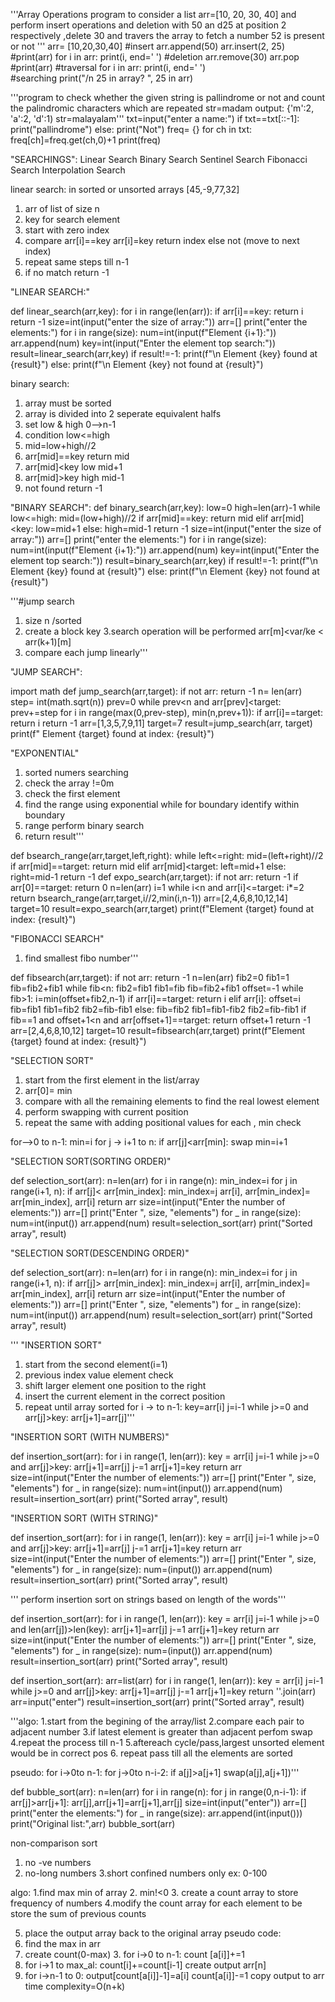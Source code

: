 '''Array Operations
program to consider a list arr=[10, 20, 30, 40] and perform insert operations
and deletion with 50 an d25 at position 2 respectively ,delete 30 and travers  the 
array to fetch a number 52 is present or not 
'''
arr= [10,20,30,40]
#insert
arr.append(50)
arr.insert(2, 25)
#print(arr)
for i in arr:
    print(i, end=' ')
#deletion
arr.remove(30)
arr.pop
#print(arr)
#traversal
for i in arr:
    print(i, end=' ')    
#searching
print("/n 25 in array? ", 25 in arr) 








'''program to check whether the given string is pallindrome or not and count the 
palindromic characters which are repeated
str=madam
output: {'m':2, 'a':2, 'd':1)
str=malayalam'''
txt=input("enter a name:")
if txt==txt[::-1]:
    print("pallindrome")
else:
    print("Not")
freq= {}
for ch in txt:
    freq[ch]=freq.get(ch,0)+1
    print(freq)






"SEARCHINGS":
         Linear Search
         Binary Search
         Sentinel Search
         Fibonacci Search
         Interpolation Search




         




linear search:
in sorted or unsorted arrays
[45,-9,77,32]
1. arr of list of size n
2. key for search element
3. start with zero index
4. compare arr[i]==key
   arr[i]=key return index
   else not (move to next index)
5. repeat same steps till n-1
6. if no match return -1 







"LINEAR SEARCH:"


def linear_search(arr,key):
    for i in range(len(arr)):
        if arr[i]==key:
            return i
    return -1
size=int(input("enter the size of array:"))
arr=[]
print("enter the elements:")
for i in range(size):
    num=int(input(f"Element {i+1}:"))
    arr.append(num)
key=int(input("Enter the element top search:"))
result=linear_search(arr,key)
if result!=-1:
    print(f"\n Element {key} found at {result}")
else:
    print(f"\n Element {key} not found at {result}")
    
    






binary search:
1. array must be sorted
2. array is divided into 2 seperate equivalent halfs
3. set low & high 0-->n-1
4. condition low<=high
5. mid=low+high//2
6. arr[mid]==key return mid
7. arr[mid]<key low mid+1
8. arr[mid]>key high mid-1
9. not found return -1
     












"BINARY SEARCH":
def binary_search(arr,key):
    low=0
    high=len(arr)-1
    while low<=high:
        mid=(low+high)//2
        if arr[mid]==key:
            return mid
        elif arr[mid]<key:
            low=mid+1
        else:
            high=mid-1
    return -1
size=int(input("enter the size of array:"))
arr=[]
print("enter the elements:")
for i in range(size):
    num=int(input(f"Element {i+1}:"))
    arr.append(num)
key=int(input("Enter the element top search:"))
result=binary_search(arr,key)
if result!=-1:
    print(f"\n Element {key} found at {result}")
else:
    print(f"\n Element {key} not found at {result}")
         



'''#jump search
1. size n /sorted
2. create a block key
3.search operation will be performed
arr[m]<var/ke < arr(k+1)[m]
4. compare each jump linearly'''






"JUMP SEARCH":

import math
def jump_search(arr,target):
    if not arr:
        return -1
    n= len(arr)
    step= int(math.sqrt(n))
    prev=0
    while prev<n and arr[prev]<target:
        prev+=step
    for i in range(max(0,prev-step), min(n,prev+1)):
        if arr[i]==target:
            return i
    return -1
arr=[1,3,5,7,9,11]
target=7
result=jump_search(arr, target)
print(f" Element {target} found at index: {result}")




"EXPONENTIAL"

1. sorted numers searching
2. check the array !=0m
3. check the first element
4. find the range using exponential
while for boundary
identify within boundary
5. range perform binary search
6. return result'''




def bsearch_range(arr,target,left,right):
    while left<=right:
        mid=(left+right)//2
        if arr[mid]==target:
            return mid
        elif arr[mid]<target:
            left=mid+1
        else:
            right=mid-1
    return -1
def expo_search(arr,target):
    if not arr:
        return -1
    if arr[0]==target:
        return 0
    n=len(arr)
    i=1
    while i<n and arr[i]<=target:
        i*=2
    return bsearch_range(arr,target,i//2,min(i,n-1))
arr=[2,4,6,8,10,12,14]
target=10
result=expo_search(arr,target)
print(f"Element {target} found at index: {result}")





"FIBONACCI SEARCH"
1. find smallest fibo number'''







def fibsearch(arr,target):
    if not arr:
        return -1
    n=len(arr)
    fib2=0
    fib1=1
    fib=fib2+fib1
    while fib<n:
        fib2=fib1
        fib1=fib
        fib=fib2+fib1
    offset=-1
    while fib>1:
        i=min(offset+fib2,n-1)
        if arr[i]==target:
            return i
        elif arr[i]:
            offset=i
            fib=fib1
            fib1=fib2
            fib2=fib-fib1
        else:
            fib=fib2
            fib1=fib1-fib2
            fib2=fib-fib1
    if fib==1 and offset+1<n and arr[offset+1]==target:
        return offset+1
    return -1
arr=[2,4,6,8,10,12]
target=10
result=fibsearch(arr,target)
print(f"Element {target} found at index: {result}")



"SELECTION SORT"
1. start from the first element in the list/array
2. arr[0]= min
3. compare with all the remaining elements to find the real lowest element
4. perform swapping with current position
5. repeat the same with adding positional values for each , min check

for-->0 to n-1:
            min=i
            for j -> i+1 to n:
               if arr[j]<arr[min]:
                    swap
min=i+1




"SELECTION SORT(SORTING ORDER)"


def selection_sort(arr):
    n=len(arr)
    for i in range(n):
        min_index=i
        for j in range(i+1, n):
            if arr[j]< arr[min_index]:
                min_index=j
        arr[i], arr[min_index]= arr[min_index], arr[i]
    return arr
size=int(input("Enter the number of elements:"))
arr=[]
print("Enter ", size, "elements")
for _ in range(size):
    num=int(input())
    arr.append(num)
result=selection_sort(arr)
print("Sorted array", result)






"SELECTION SORT(DESCENDING ORDER)"


def selection_sort(arr):
    n=len(arr)
    for i in range(n):
        min_index=i
        for j in range(i+1, n):
            if arr[j]> arr[min_index]:
                min_index=j
        arr[i], arr[min_index]= arr[min_index], arr[i]
    return arr
size=int(input("Enter the number of elements:"))
arr=[]
print("Enter ", size, "elements")
for _ in range(size):
    num=int(input())
    arr.append(num)
result=selection_sort(arr)
print("Sorted array", result)




''' "INSERTION SORT"
1. start from the second element(i=1)
2. previous index value element check
3. shift larger element one position to the right
4. insert the current element in the correct position
5. repeat until array sorted
for i -> to n-1:
       key=arr[i]
       j=i-1
       while j>=0 and arr[j]>key:
            arr[j+1]=arr[j]'''



"INSERTION SORT (WITH NUMBERS)"

def insertion_sort(arr):
    for i in range(1, len(arr)):
        key = arr[i]
        j=i-1
        while j>=0 and arr[j]>key:
            arr[j+1]=arr[j]
            j-=1
        arr[j+1]=key
    return arr
size=int(input("Enter the number of elements:"))
arr=[]
print("Enter ", size, "elements")
for _ in range(size):
    num=int(input())
    arr.append(num)
result=insertion_sort(arr)
print("Sorted array", result)




"INSERTION SORT (WITH STRING)"

def insertion_sort(arr):
    for i in range(1, len(arr)):
        key = arr[i]
        j=i-1
        while j>=0 and arr[j]>key:
            arr[j+1]=arr[j]
            j-=1
        arr[j+1]=key
    return arr
size=int(input("Enter the number of elements:"))
arr=[]
print("Enter ", size, "elements")
for _ in range(size):
    num=(input())
    arr.append(num)
result=insertion_sort(arr)
print("Sorted array", result)





''' perform insertion sort on strings based on length of the words'''

def insertion_sort(arr):
    for i in range(1, len(arr)):
        key = arr[i]
        j=i-1
        while j>=0 and len(arr[j])>len(key):
            arr[j+1]=arr[j]
            j-=1
        arr[j+1]=key
    return arr
size=int(input("Enter the number of elements:"))
arr=[]
print("Enter ", size, "elements")
for _ in range(size):
    num=(input())
    arr.append(num)
result=insertion_sort(arr)
print("Sorted array", result)





def insertion_sort(arr):
    arr=list(arr)
    for i in range(1, len(arr)):
        key = arr[i]
        j=i-1
        while j>=0 and arr[j]>key:
            arr[j+1]=arr[j]
            j-=1
        arr[j+1]=key
    return ''.join(arr)
arr=input("enter")
result=insertion_sort(arr)
print("Sorted array", result)





'''algo:
1.start from the begining of the array/list
2.compare each pair to adjacent number
3.if latest element is greater than adjacent perfom swap
4.repeat the process till n-1
5.aftereach cycle/pass,largest unsorted element would be in correct pos
6. repeat pass till all the elements are sorted 


pseudo:
for i->0to n-1:
for j->0to n-i-2:
if a[j]>a[j+1]
swap(a[j],a[j+1])'''



def bubble_sort(arr):
    n=len(arr) 
    for i in range(n):
        for j in range(0,n-i-1):
            if arr[j]>arr[j+1]:
                arr[j],arr[j+1]=arr[j+1],arr[j]
size=int(input("enter"))
arr=[]
print("enter the elements:")
for _ in range(size):
    arr.append(int(input()))
print("Original list:",arr)
bubble_sort(arr)






non-comparison sort
1. no -ve numbers
2. no-long numbers
3.short confined numbers only ex: 0-100

algo:
1.find max min of array
2. min!<0 
3. create a count array to store frequency of numbers
4.modify the count array for each element to be store the sum of previous counts
                        
5. place the output array back to the original array 
pseudo code:
1. find the max in arr
2. create count(0-max)
                        3. for i->0 to n-1:
                        count [a[i]]+=1
4. for i->1 to max_al:
count[i]+=count[i-1]
create output arr[n]
5. for i->n-1 to 0:
output[count[a[i]]-1]=a[i]
count[a[i]]-=1
copy output to arr
time complexity=O(n+k)


